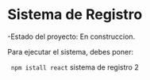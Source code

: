 <h1> Sistema de Registro </h1>

-Estado del proyecto: En construccion.

Para ejecutar el sistema, debes poner: 

``` npm istall react```
sistema de registro 2
